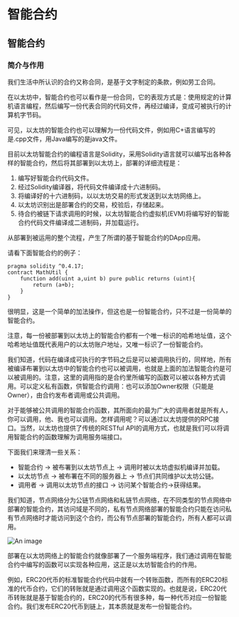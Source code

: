 # 智能合约

## 智能合约

### 简介与作用

我们生活中所认识的合约又称合同，是基于文字制定的条款，例如劳工合同。

在以太坊中，智能合约也可以看作是一份合同，它的表现方式是：使用规定的计算机语言编程，然后编写一份代表合同的代码文件，再经过编译，变成可被执行的计算机字节码。

可见，以太坊的智能合约也可以理解为一份代码文件，例如用C+语言编写的是.cpp文件，用Java编写的是java文件。

目前以太坊智能合约的编程语言是Solidity，采用Solidity语言就可以编写出各种各样的智能合约，然后将其部署到以太坊上，部署的详细流程是：

1. 编写好智能合约代码文件。
2. 经过Solidity编译器，将代码文件编译成十六进制码。
3. 将编译好的十六进制码，以以太坊交易的形式发送到以太坊网络上。
4. 以太坊识别出是部署合约的交易，校验后，存储起来。
5. 待合约被链下请求调用的时候，以太坊智能合约虚拟机(EVM)将编写好的智能合约代码文件编译成二进制码，并加载运行。

从部署到被运用的整个流程，产生了所谓的基于智能合约的DApp应用。

请看下面智能合约的例子：

```solidity
pragma solidity ^0.4.17;
contract MathUtil {
    function add(uint a,uint b) pure public returns (uint){
        return (a+b);
    }
}
```

很明显，这是一个简单的加法操作，但这也是一份智能合约，只不过是一份简单的智能合约。

注意，每一份被部署到以太坊上的智能合约都有一个唯一标识的哈希地址值，这个哈希地址值既代表用户的以太坊账户地址，又唯一标识了一份智能合约。

我们知道，代码在编译成可执行的字节码之后是可以被调用执行的，同样地，所有被编译布署到以太坊中的智能合约也可以被调用，也就是上面的加法智能合约是可以被调用的。注意，这里的调用指的是合约里所编写的函数可以被以各种方式调用。可以定义私有函数，供智能合约调用：也可以添加Owner权限（只能是Owner），由合约发布者调用或公共调用。

对于能够被公共调用的智能合约函数，其所面向的最为广大的调用者就是所有人，你可以调用，他、我也可以调用。怎样调用呢？可以通过以太坊提供的RPC接口。当然，以太坊也提供了传统的RESTful API的调用方式，也就是我们可以将调用智能合约的函数理解为调用服务端接口。

下面我们来理清一些关系：

- 智能合约 -> 被布署到以太坊节点上 -> 调用时被以太坊虚拟机编译并加载。
- 以太坊节点 -> 被布署在不同的服务器上 -> 节点们共同维护以太坊公链。
- 调用者 -> 调用以太坊节点的接口 -> 访问某个智能合约→获得结果。

我们知道，节点网络分为公链节点网络和私链节点网络，在不同类型的节点网络中部署的智能合约，其访问域是不同的，私有节点网络部署的智能合约只能在访问私有节点网络时才能访问到这个合约，而公有节点部署的智能合约，所有人都可以调用。

![An image](/img/chain/eth/40.png)

部署在以太坊网络上的智能合约就像部署了一个服务端程序，我们通过调用在智能合约中编写的函数可以实现各种应用，这正是以太坊智能合约的作用。

例如，ERC20代币的标准智能合约代码中就有一个转账函数，而所有的ERC20标准的代币合约，它们的转账就是通过调用这个函数实现的。也就是说，ERC20代币转账就是基于智能合约的，ERC20的代币有很多种，每一种代币对应一份智能合约。我们发布ERC20代币到链上，其本质就是发布一份智能合约。
